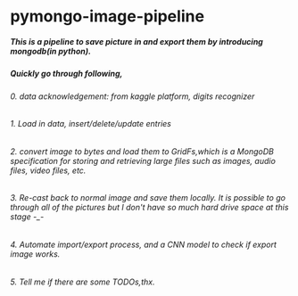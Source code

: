 # pymongo-image-pipeline
##### This is a pipeline to save picture in and export them by introducing mongodb(in python).
##### Quickly go through following,
###### 0. data acknowledgement: from kaggle platform, digits recognizer
###### 1. Load in data, insert/delete/update entries
###### 2. convert image to bytes and load them to GridFs,which is a MongoDB specification for storing and retrieving large files such as images, audio files, video files, etc.
###### 3. Re-cast back to normal image and save them locally. It is possible to go through all of the pictures but I don't have so much hard drive space at this stage -_-
###### 4. Automate import/export process, and a CNN model to check if export image works.
###### 5. Tell me if there are some TODOs,thx.

